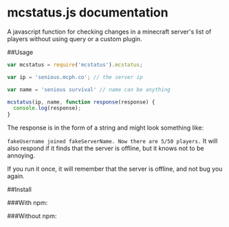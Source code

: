 # mcstatus.js documentation

A javascript function for checking changes in a minecraft server's list of players without using query or a custom plugin.

##Usage
```js
var mcstatus = require('mcstatus').mcstatus;

var ip = 'senious.mcph.co'; // the server ip

var name = 'senious survival' // name can be anything

mcstatus(ip, name, function response(response) {
  console.log(response);
}
```
The response is in the form of a string and might look something like:


`fakeUsername joined fakeServerName. Now there are 5/50 players.`
It will also respond if it finds that the server
is offline, but it knows not to be annoying.

If you run it once, it will remember that the server is offline, and not bug you again.

##Install

###With npm:

###Without npm:
